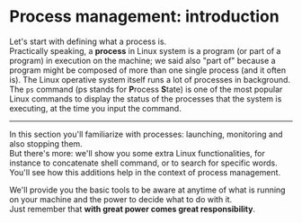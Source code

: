 # Process management: introduction

Let's start with defining what a process is. <br>
Practically speaking, a **process** in Linux system is a program (or part of a program) in execution on the machine;
 we said also "part of" because a program might be composed of more than one single process (and it often is). The Linux operative system itself runs a lot of processes in background.
<br>
The ``ps`` command (ps stands for **P**rocess **S**tate) is one of the most popular Linux commands to display the status of the processes that the system is executing, at the time you input the command.

 --- 
In this section you'll familiarize with processes: launching, monitoring and also stopping them.<br>
But there's more: we'll show you some extra Linux functionalities, for instance to concatenate shell command, or to search for specific words.
You'll see how this additions help in the context of process management.

We'll provide you the basic tools to be aware at anytime of what is running on your machine and the power to decide what to do with it. <br>
Just remember that **with great power comes great responsibility**.


